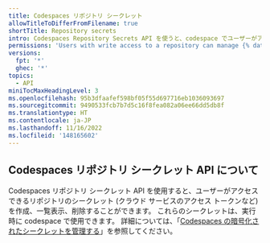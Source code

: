 ```yaml
---
title: Codespaces リポジトリ シークレット
allowTitleToDifferFromFilename: true
shortTitle: Repository secrets
intro: Codespaces Repository Secrets API を使うと、codespace でユーザーがアクセスできるリポジトリのシークレット (クラウド サービスのアクセス トークンなど) を作成、一覧表示、削除することができます。
permissions: 'Users with write access to a repository can manage {% data variables.product.prodname_codespaces %} repository secrets.'
versions:
  fpt: '*'
  ghec: '*'
topics:
  - API
miniTocMaxHeadingLevel: 3
ms.openlocfilehash: 95b3dfaafef598bf05f55d697716eb1036093697
ms.sourcegitcommit: 9490533fcb7b7d5c16f8fea082a06ee66dd5db8f
ms.translationtype: HT
ms.contentlocale: ja-JP
ms.lasthandoff: 11/16/2022
ms.locfileid: '148165602'
---
```

## Codespaces リポジトリ シークレット API について

Codespaces リポジトリ シークレット API を使用すると、ユーザーがアクセスできるリポジトリのシークレット (クラウド サービスのアクセス トークンなど) を作成、一覧表示、削除することができます。 これらのシークレットは、実行時に codespace で使用できます。 詳細については、「[Codespaces の暗号化されたシークレットを管理する](/codespaces/managing-your-codespaces/managing-encrypted-secrets-for-your-codespaces)」を参照してください。
